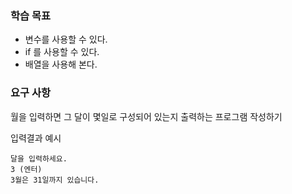 ### 학습 목표
* 변수를 사용할 수 있다. 
* if 를 사용할 수 있다. 
* 배열을 사용해 본다.

### 요구 사항

월을 입력하면 그 달이 몇일로 구성되어 있는지 출력하는 프로그램 작성하기

입력결과 예시

```shell
달을 입력하세요.
3 (엔터)
3월은 31일까지 있습니다.
```